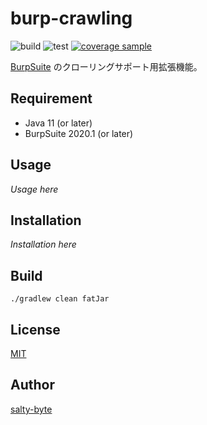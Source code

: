 # burp-crawling

![build](https://github.com/salty-byte/burp-crawling/workflows/build/badge.svg)
![test](https://github.com/salty-byte/burp-crawling/workflows/test/badge.svg)
[![coverage sample](https://img.shields.io/badge/coverage-100%25-brightgreen)](https://shields.io/category/coverage)

[BurpSuite](https://portswigger.net/burp/releases) のクローリングサポート用拡張機能。

## Requirement

- Java 11 (or later)
- BurpSuite 2020.1 (or later)

## Usage

_Usage here_

## Installation

_Installation here_

## Build

```
./gradlew clean fatJar
```

## License

[MIT](/LICENSE)

## Author

[salty-byte](https://github.com/salty-byte)
